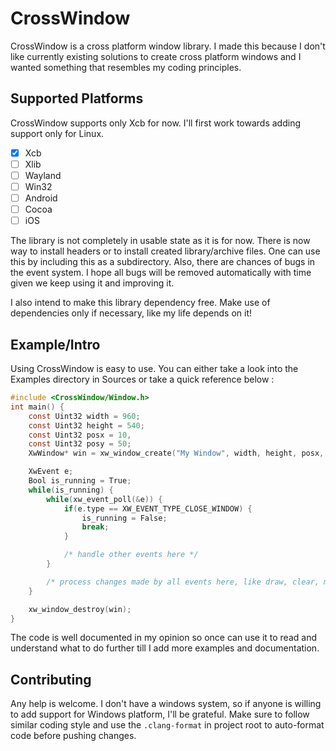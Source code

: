 # CrossWindow

CrossWindow is a cross platform window library. I made this because I don't like currently existing solutions
to create cross platform windows and I wanted something that resembles my coding principles.

## Supported Platforms

CrossWindow supports only Xcb for now. I'll first work towards adding support only for Linux.
- [x] Xcb 
- [ ] Xlib
- [ ] Wayland
- [ ] Win32
- [ ] Android
- [ ] Cocoa
- [ ] iOS

The library is not completely in usable state as it is for now. There is now way to install headers or to install
created library/archive files. One can use this by including this as a subdirectory. Also, there are chances of
bugs in the event system. I hope all bugs will be removed automatically with time given we keep using it and improving it.

I also intend to make this library dependency free. Make use of dependencies only if necessary, like my life depends on it!

## Example/Intro

Using CrossWindow is easy to use. You can either take a look into the Examples directory in Sources or take a quick reference below : 

```c
#include <CrossWindow/Window.h>
int main() {
    const Uint32 width = 960;
    const Uint32 height = 540;
    const Uint32 posx = 10,
    const Uint32 posy = 50;
    XwWindow* win = xw_window_create("My Window", width, height, posx, posy);

    XwEvent e;
    Bool is_running = True;
    while(is_running) {
        while(xw_event_poll(&e)) {
            if(e.type == XW_EVENT_TYPE_CLOSE_WINDOW) {
                is_running = False;
                break;
            }

            /* handle other events here */
        }

        /* process changes made by all events here, like draw, clear, motions/animations etc... */
    }

    xw_window_destroy(win);
}
```

The code is well documented in my opinion so once can use it to read and understand what to do further till I add more examples and documentation.

## Contributing

Any help is welcome. I don't have a windows system, so if anyone is willing to add support for Windows platform, I'll be grateful. 
Make sure to follow similar coding style and use the `.clang-format` in project root to auto-format code before pushing changes.
